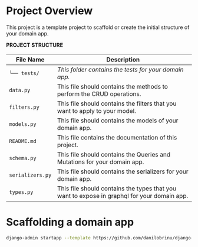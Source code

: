 # Project Overview

This project is a template project to scaffold or create the initial structure of your domain app.

**PROJECT STRUCTURE**

| File Name        | Description                                                                                 |
| ---------------- | ------------------------------------------------------------------------------------------- |
| `└── tests/`     | _This folder contains the tests for your domain app._                                       |
| `data.py`        | This file should contains the methods to perform the CRUD operations.                       |
| `filters.py`     | This file should contains the filters that you want to apply to your model.                 |
| `models.py`      | This file should contains the models of your domain app.                                    |
| `README.md`      | This file contains the documentation of this project.                                       |
| `schema.py`      | This file should contains the Queries and Mutations for your domain app.                    |
| `serializers.py` | This file should contains the serializers for your domain app.                              |
| `types.py`       | This file should contains the types that you want to expose in graphql for your domain app. |


# Scaffolding a domain app

```sh
django-admin startapp --template https://github.com/danilobrinu/django-graphql-domain-app-template/archive/master.zip post
```